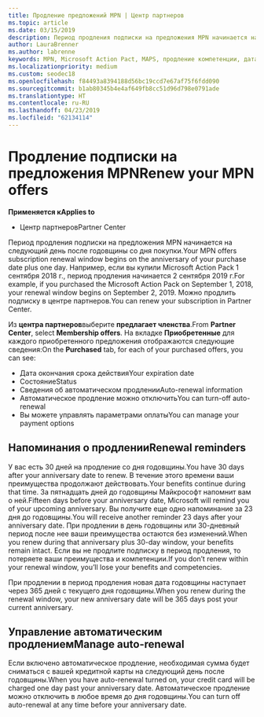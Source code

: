 ```yaml
---
title: Продление предложений MPN | Центр партнеров
ms.topic: article
ms.date: 03/15/2019
description: Период продления подписки на предложения MPN начинается на следующий день после годовщины со дня покупки.
author: LauraBrenner
ms.author: labrenne
keywords: MPN, Microsoft Action Pact, MAPS, продление компетенции, дата продления
ms.localizationpriority: medium
ms.custom: seodec18
ms.openlocfilehash: f84493a8394188d56bc19ccd7e67af75f6fdd090
ms.sourcegitcommit: b1ab80345b4e4af649fb8cc51d96d798e0791ade
ms.translationtype: HT
ms.contentlocale: ru-RU
ms.lasthandoff: 04/23/2019
ms.locfileid: "62134114"
---
```

# <a name="renew-your-mpn-offers"></a><span data-ttu-id="2e164-104">Продление подписки на предложения MPN</span><span class="sxs-lookup"><span data-stu-id="2e164-104">Renew your MPN offers</span></span>

<span data-ttu-id="2e164-105">**Применяется к**</span><span class="sxs-lookup"><span data-stu-id="2e164-105">**Applies to**</span></span>

- <span data-ttu-id="2e164-106">Центр партнеров</span><span class="sxs-lookup"><span data-stu-id="2e164-106">Partner Center</span></span>

<span data-ttu-id="2e164-107">Период продления подписки на предложения MPN начинается на следующий день после годовщины со дня покупки.</span><span class="sxs-lookup"><span data-stu-id="2e164-107">Your MPN offers subscription renewal window begins on the anniversary of your purchase date plus one day.</span></span> <span data-ttu-id="2e164-108">Например, если вы купили Microsoft Action Pack 1 сентября 2018 г., период продления начинается 2 сентября 2019 г.</span><span class="sxs-lookup"><span data-stu-id="2e164-108">For example, if you purchased the Microsoft Action Pack on September 1, 2018, your renewal window begins on September 2, 2019.</span></span> <span data-ttu-id="2e164-109">Можно продлить подписку в центре партнеров.</span><span class="sxs-lookup"><span data-stu-id="2e164-109">You can renew your subscription in Partner Center.</span></span>

<span data-ttu-id="2e164-110">Из **центра партнеров**выберите **предлагает членства**.</span><span class="sxs-lookup"><span data-stu-id="2e164-110">From **Partner Center**, select **Membership offers**.</span></span>
<span data-ttu-id="2e164-111">На вкладке **Приобретенные** для каждого приобретенного предложения отображаются следующие сведения:</span><span class="sxs-lookup"><span data-stu-id="2e164-111">On the **Purchased** tab, for each of your purchased offers, you can see:</span></span>

- <span data-ttu-id="2e164-112">Дата окончания срока действия</span><span class="sxs-lookup"><span data-stu-id="2e164-112">Your expiration date</span></span>
- <span data-ttu-id="2e164-113">Состояние</span><span class="sxs-lookup"><span data-stu-id="2e164-113">Status</span></span>
- <span data-ttu-id="2e164-114">Сведения об автоматическом продлении</span><span class="sxs-lookup"><span data-stu-id="2e164-114">Auto-renewal information</span></span>
- <span data-ttu-id="2e164-115">Автоматическое продление можно отключить</span><span class="sxs-lookup"><span data-stu-id="2e164-115">You can turn-off auto-renewal</span></span>
- <span data-ttu-id="2e164-116">Вы можете управлять параметрами оплаты</span><span class="sxs-lookup"><span data-stu-id="2e164-116">You can manage your payment options</span></span>

## <a name="renewal-reminders"></a><span data-ttu-id="2e164-117">Напоминания о продлении</span><span class="sxs-lookup"><span data-stu-id="2e164-117">Renewal reminders</span></span>

<span data-ttu-id="2e164-118">У вас есть 30 дней на продление со дня годовщины.</span><span class="sxs-lookup"><span data-stu-id="2e164-118">You have 30 days after your anniversary date to renew.</span></span> <span data-ttu-id="2e164-119">В течение этого времени ваши преимущества продолжают действовать.</span><span class="sxs-lookup"><span data-stu-id="2e164-119">Your benefits continue during that time.</span></span> <span data-ttu-id="2e164-120">За пятнадцать дней до годовщины Майкрософт напомнит вам о ней.</span><span class="sxs-lookup"><span data-stu-id="2e164-120">Fifteen days before your anniversary date, Microsoft will remind you of your upcoming anniversary.</span></span> <span data-ttu-id="2e164-121">Вы получите еще одно напоминание за 23 дня до годовщины.</span><span class="sxs-lookup"><span data-stu-id="2e164-121">You will receive another reminder 23 days after your anniversary date.</span></span> <span data-ttu-id="2e164-122">При продлении в день годовщины или 30-дневный период после нее ваши преимущества остаются без изменений.</span><span class="sxs-lookup"><span data-stu-id="2e164-122">When you renew during that anniversary plus 30-day window, your benefits remain intact.</span></span> <span data-ttu-id="2e164-123">Если вы не продлите подписку в период продления, то потеряете ваши преимущества и компетенции.</span><span class="sxs-lookup"><span data-stu-id="2e164-123">If you don’t renew within your renewal window, you’ll lose your benefits and competencies.</span></span>

<span data-ttu-id="2e164-124">При продлении в период продления новая дата годовщины наступает через 365 дней с текущего дня годовщины.</span><span class="sxs-lookup"><span data-stu-id="2e164-124">When you renew during the renewal window, your new anniversary date will be 365 days post your current anniversary.</span></span>

## <a name="manage-auto-renewal"></a><span data-ttu-id="2e164-125">Управление автоматическим продлением</span><span class="sxs-lookup"><span data-stu-id="2e164-125">Manage auto-renewal</span></span>

<span data-ttu-id="2e164-126">Если включено автоматическое продление, необходимая сумма будет сниматься с вашей кредитной карты на следующий день после годовщины.</span><span class="sxs-lookup"><span data-stu-id="2e164-126">When you have auto-renewal turned on, your credit card will be charged one day past your anniversary date.</span></span> <span data-ttu-id="2e164-127">Автоматическое продление можно отключить в любое время до дня годовщины.</span><span class="sxs-lookup"><span data-stu-id="2e164-127">You can turn off auto-renewal at any time before your anniversary date.</span></span>